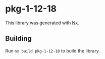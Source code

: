 # pkg-1-12-18

This library was generated with [Nx](https://nx.dev).

## Building

Run `nx build pkg-1-12-18` to build the library.
